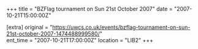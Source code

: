 +++
title = "BZFlag tournament on Sun 21st October 2007"
date = "2007-10-21T15:00:00Z"

[extra]
original = "https://uwcs.co.uk/events/bzflag-tournament-on-sun-21st-october-2007-1474488999580/"    
ent_time = "2007-10-21T17:00:00Z"
location = "LIB2"
+++



